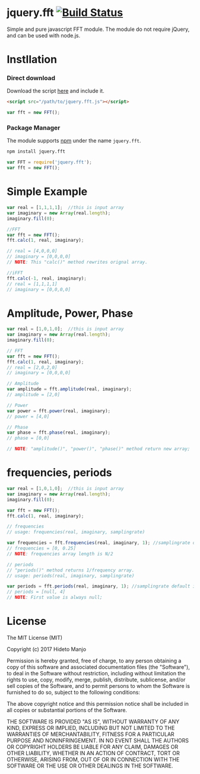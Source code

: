 # jquery.fft [![Build Status](https://travis-ci.org/hotstaff/jquery.fft.svg?branch=master)](https://travis-ci.org/hotstaff/jquery.fft)
Simple and pure javascript FFT module.
The module do not require jQuery, and can be used with node.js.

# Instllation

### Direct download
Download the script [here](https://github.com/hotstaff/jquery.fft/blob/master/jquery.fft.js) and include it.
```html
<script src="/path/to/jquery.fft.js"></script>
```
```javascript
var fft = new FFT();
```

### Package Manager
The module supports [npm](https://www.npmjs.com/package/jquery.fft) under the name `jquery.fft`.
``` sh
npm install jquery.fft
```
```javascript
var FFT = require('jquery.fft');
var fft = new FFT();
```

# Simple Example
```javascript
var real = [1,1,1,1];  //this is input array
var imaginary = new Array(real.length); 
imaginary.fill(0);   

//FFT
var fft = new FFT(); 
fft.calc(1, real, imaginary);

// real = [4,0,0,0]
// imaginary = [0,0,0,0]
// NOTE: This "calc()" method rewrites orignal array.

//iFFT
fft.calc(-1, real, imaginary);
// real = [1,1,1,1]
// imaginary = [0,0,0,0]
```

# Amplitude, Power, Phase
```javascript
var real = [1,0,1,0];  //this is input array
var imaginary = new Array(real.length); 
imaginary.fill(0); 

// FFT
var fft = new FFT();
fft.calc(1, real, imaginary);
// real = [2,0,2,0]
// imaginary = [0,0,0,0]

// Amplitude
var amplitude = fft.amplitude(real, imaginary);
// amplitude = [2,0]

// Power
var power = fft.power(real, imaginary);
// power = [4,0]

// Phase
var phase = fft.phase(real, imaginary);
// phase = [0,0]

// NOTE: "amplitude()", "power()", "phase()" method return new array;
```

# frequencies, periods
```javascript
var real = [1,0,1,0];  //this is input array
var imaginary = new Array(real.length); 
imaginary.fill(0); 

var fft = new FFT();
fft.calc(1, real, imaginary);

// frequencies
// usage: frequencies(real, imaginary, samplingrate)

var frequencies = fft.frequencies(real, imaginary, 1); //samplingrate default is 1;
// frequencies = [0, 0.25] 
// NOTE: frequencies array length is N/2

// periods 
// "periods()" method returns 1/frequency array.
// usage: periods(real, imaginary, samplingrate)

var periods = fft.periods(real, imaginary, 1); //samplingrate default is 1;
// periods = [null, 4]
// NOTE: First value is always null; 
```

# License 

The MIT License (MIT)

Copyright (c) 2017 Hideto Manjo

Permission is hereby granted, free of charge, to any person obtaining a copy
of this software and associated documentation files (the "Software"), to deal
in the Software without restriction, including without limitation the rights
to use, copy, modify, merge, publish, distribute, sublicense, and/or sell
copies of the Software, and to permit persons to whom the Software is
furnished to do so, subject to the following conditions:

The above copyright notice and this permission notice shall be included in all
copies or substantial portions of the Software.

THE SOFTWARE IS PROVIDED "AS IS", WITHOUT WARRANTY OF ANY KIND, EXPRESS OR
IMPLIED, INCLUDING BUT NOT LIMITED TO THE WARRANTIES OF MERCHANTABILITY,
FITNESS FOR A PARTICULAR PURPOSE AND NONINFRINGEMENT. IN NO EVENT SHALL THE
AUTHORS OR COPYRIGHT HOLDERS BE LIABLE FOR ANY CLAIM, DAMAGES OR OTHER
LIABILITY, WHETHER IN AN ACTION OF CONTRACT, TORT OR OTHERWISE, ARISING FROM,
OUT OF OR IN CONNECTION WITH THE SOFTWARE OR THE USE OR OTHER DEALINGS IN THE
SOFTWARE.

